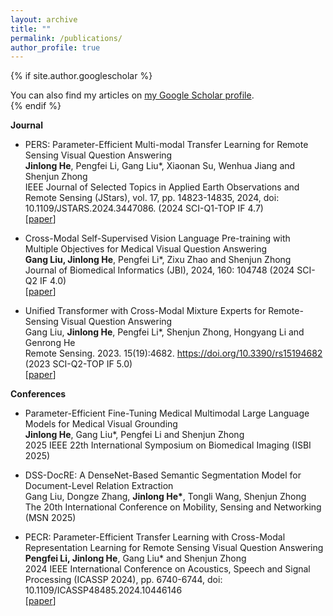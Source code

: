 ```yaml
---
layout: archive
title: ""
permalink: /publications/
author_profile: true
---
```


{% if site.author.googlescholar %}
  <div class="wordwrap">You can also find my articles on <a href="{{site.author.googlescholar}}">my Google Scholar profile</a>.</div>
{% endif %}

**Journal**

* PERS: Parameter-Efficient Multi-modal Transfer Learning for Remote Sensing Visual Question Answering <br>
<b>Jinlong He</b>, Pengfei Li, Gang Liu*, Xiaonan Su, Wenhua Jiang and Shenjun Zhong <br>
IEEE Journal of Selected Topics in Applied Earth Observations and Remote Sensing (JStars), vol. 17, pp. 14823-14835, 2024, doi: 10.1109/JSTARS.2024.3447086. (2024 SCI-Q1-TOP IF 4.7) <br>
[[paper](https://ieeexplore.ieee.org/abstract/document/10643278/)]

* Cross-Modal Self-Supervised Vision Language Pre-training with Multiple Objectives for Medical Visual Question Answering <br>
<b>Gang Liu, Jinlong He</b>, Pengfei Li*, Zixu Zhao and Shenjun Zhong <br>
Journal of Biomedical Informatics (JBI), 2024, 160: 104748 (2024 SCI-Q2 IF 4.0) <br>
[[paper](https://www.sciencedirect.com/science/article/pii/S1532046424001667)]

* Unified Transformer with Cross-Modal Mixture Experts for Remote-Sensing Visual Question Answering <br>
Gang Liu, <b>Jinlong He</b>, Pengfei Li*, Shenjun Zhong, Hongyang Li and Genrong He <br>
Remote Sensing. 2023. 15(19):4682. https://doi.org/10.3390/rs15194682 (2023 SCI-Q2-TOP IF 5.0)<br>
[[paper](https://www.mdpi.com/2072-4292/15/19/4682)]

**Conferences**

* Parameter-Efficient Fine-Tuning Medical Multimodal Large Language Models for Medical Visual Grounding <br>
<b>Jinlong He</b>, Gang Liu*, Pengfei Li and Shenjun Zhong <br>
2025 IEEE 22th International Symposium on Biomedical Imaging (ISBI 2025)<br>

* DSS-DocRE: A DenseNet-Based Semantic Segmentation Model for Document-Level Relation Extraction <br>
Gang Liu, Dongze Zhang, <b>Jinlong He*</b>, Tongli Wang, Shenjun Zhong <br>
The 20th International Conference on Mobility, Sensing and Networking (MSN 2025)<br>

* PECR: Parameter-Efficient Transfer Learning with Cross-Modal Representation Learning for Remote Sensing Visual Question Answering <br>
<b>Pengfei Li, Jinlong He</b>, Gang Liu* and Shenjun Zhong <br>
2024 IEEE International Conference on Acoustics, Speech and Signal Processing (ICASSP 2024), pp. 6740-6744, doi: 10.1109/ICASSP48485.2024.10446146 <br>
[[paper](https://ieeexplore.ieee.org/abstract/document/10446146/)]